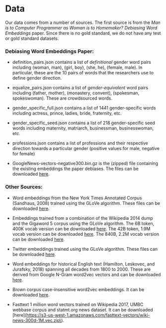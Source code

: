 # Data

Our data comes from a number of sources.  The first source is from the *Man is to Computer Programmer as Woman is to Homemaker? Debiasing Word Embeddings* paper. Since there is no gold standard, we do not have any test or gold standard datasets.

### Debiasing Word Embeddings Paper:

- definition_pairs.json contains a list of *definitional* gender word pairs including (woman, man), (girl, boy), (she, he), (female, male).  In particular, these are the 10 pairs of words that the researchers use to define gender direction.

- equalize_pairs.json contains a list of *gender-equivalent* word pairs including (father, mother), (monastery, convent), (spokesman, spokeswoman).  These are crowdsourced words.

- gender\_specific\_full.json contains a list of 1441 gender-specific words including actress, prince, ladies, bride, fraternity, etc.

- gender\_specific_seed.json contains a list of 218 gender-specific seed words including maternity, matriarch, businessman, businesswoman, etc.

- professions.json contains a list of professions and their respective direction towards a particular gender (positive values for male, negative for female)

- GoogleNews-vectors-negative300.bin.gz is the (zipped) file containing the existing embeddings the paper debiases.  The files can be downloaded [here](https://drive.google.com/drive/folders/0B5vZVlu2WoS5dkRFY19YUXVIU2M).

### Other Sources:

- Word embeddings from the New York Times Annotated Corpus (Sandhaus, 2008) trained using the GLoVe algorithm. These files can be downloaded [here](http://stanford.edu/~nkgarg/NYTembeddings/).

- Embeddings trained from a combination of the Wikipedia 2014 dump and the Gigaword 5 corpus using the GLoVe algorithm. The 6B token, 400K vocab version can be downloaded [here](http://nlp.stanford.edu/data/glove.6B.zip). The 42B token, 1.9M vocab version can be downloaded [here](http://nlp.stanford.edu/data/glove.42B.300d.zip). The 840B, 2.2M vocab version can be downloaded [here](http://nlp.stanford.edu/data/glove.840B.300d.zip).

- Twitter embeddings trained using the GLoVe algorithm. These files can be downloaded [here](http://nlp.stanford.edu/data/glove.twitter.27B.zip).

- Word embeddings for historical English text (Hamilton, Leskovec, and Jurafsky, 2018) spanning all decades from 1800 to 2000. These are derived from Google N-Gram word2vec vectors and can be downloaded [here](http://snap.stanford.edu/historical_embeddings/eng-all_sgns.zip).

- Brown corpus case-insensitive word2vec embeddings. It can be downloaded [here](https://data.world/jaredfern/brown-corpus).

- Fasttext 1 million word vectors trained on Wikipedia 2017, UMBC webbase corpus and statmt.org news dataset. It can be downloaded [here](https://s3-us-west-1.amazonaws.com/fasttext-vectors/wiki-news-300d-1M.vec.zip\).
